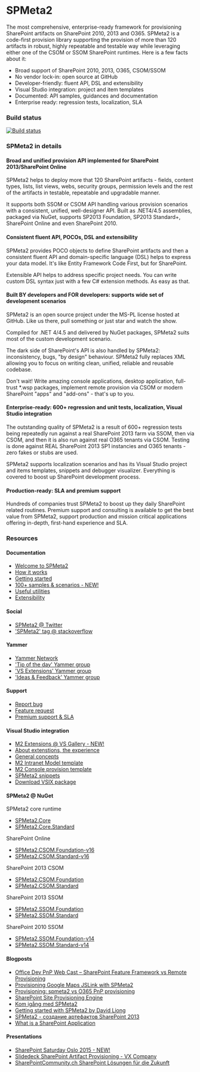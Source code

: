 ﻿# SPMeta2

The most comprehensive, enterprise-ready framework for provisioning SharePoint artifacts on SharePoint 2010, 2013 and O365. SPMeta2 is a code-first provision library supporting the provision of more than 120 artifacts in robust, highly repeatable and testable way while leveraging either one of the CSOM or SSOM SharePoint runtimes. Here is a few facts about it:

* Broad support of SharePoint 2010, 2013, O365, CSOM/SSOM
* No vendor lock-in: open source at GitHub
* Developer-friendly: fluent API, DSL and extensibility
* Visual Studio integration: project and item templates
* Documented: API samples, guidances and documentation
* Enterprise ready: regression tests, localization, SLA

### Build status
[![Build status](https://ci.appveyor.com/api/projects/status/0ym3fts7hmrdjvy1?svg=true)](https://ci.appveyor.com/project/SubPointSupport/spmeta2)

### SPMeta2 in details

#### Broad and unified provision API implemented for SharePoint 2013/SharePoint Online
SPMeta2 helps to deploy more that 120 SharePoint artifacts - fields, content types, lists, list views, webs, security groups, permission levels and the rest of the artifacts in testable, repeatable and upgradable manner. 

It supports both SSOM or CSOM API handling various provision scenarios with a consistent, unified, well-designer API. Built as .NET4/4.5 assemblies, packaged via NuGet, supports SP2013 Foundation, SP2013 Standard+, SharePoint Online and even SharePoint 2010.

#### Consistent fluent API, POCOs, DSL and extensibility
SPMeta2 provides POCO objects to define SharePoint artifacts and then a consistent fluent API and domain-specific language (DSL) helps to express your data model. It's like Entity Framework Code First, but for SharePoint. 

Extensible API helps to address specific project needs. You can write custom DSL syntax just with a few C# extension methods. As easy as that.

#### Built BY developers and FOR developers: supports wide set of development scenarios
SPMeta2 is an open source project under the MS-PL license hosted at GitHub. Like us there, pull something or just star and watch the show.

Compiled for .NET 4/4.5 and delivered by NuGet packages, SPMeta2 suits most of the custom development scenario.

The dark side of SharePoint's API is also handled by SPMeta2: inconsistency, bugs, "by design" behaviour. SPMeta2 fully replaces XML allowing you to focus on writing clean, unified, reliable and reusable codebase. 

Don't wait! Write amazing console applications, desktop application, full-trust *.wsp packages, implement remote provision via CSOM or modern SharePoint "apps" and "add-ons" - that's up to you.

#### Enterprise-ready: 600+ regression and unit tests, localization, Visual Studio integration
The outstanding quality of SPMeta2 is a result of 600+ regression tests being repeatedly run against a real SharePoint 2013 farm via SSOM, then via CSOM, and then it is also run against real O365 tenants via CSOM. Testing is done against REAL SharePoint 2013 SP1 instancies and O365 tenants - zero fakes or stubs are used.

SPMeta2 supports localization scenarios and has its Visual Studio project and items templates, snippets and debugger visualizer. Everything is covered to boost up SharePoint development process.

#### Production-ready: SLA and premium support
Hundreds of companies trust SPMeta2 to boost up they daily SharePoint related routines. Premium support and consulting is available to get the best value from SPMeta2, support production and mission critical applications offering in-depth, first-hand experience and SLA. 

### Resources

#### Documentation
* [Welcome to SPMeta2](http://docs.subpointsolutions.com/spmeta2/)
* [How it works](http://docs.subpointsolutions.com/spmeta2/basics/getting-started/) 
* [Getting started](http://docs.subpointsolutions.com/spmeta2/basics/getting-started/)
* [100+ samples & scenarios - NEW!](http://docs.subpointsolutions.com/spmeta2/scenarios/)
* [Useful utilities](http://docs.subpointsolutions.com/spmeta2/utils/)
* [Extensibility](http://docs.subpointsolutions.com/spmeta2/extensibility/)

#### Social
* [SPMeta2 @ Twitter](http://twitter.com/spmeta2)
* ['SPMeta2' tag @ stackoverflow](http://stackoverflow.com/search?q=spmeta2)

#### Yammer
* [Yammer Network](http://docs.subpointsolutions.com/spmeta2/)
* ['Tip of the day' Yammer group](https://www.yammer.com/spmeta2feedback/#/threads/inGroup?type=in_group&feedId=5963084)
* ['VS Extensions' Yammer group](https://www.yammer.com/spmeta2feedback/#/threads/inGroup?type=in_group&feedId=6192273)
* ['Ideas & Feedback' Yammer group](https://www.yammer.com/spmeta2feedback/#/threads/inGroup?type=in_group&feedId=4881224)

#### Support
* [Report bug](https://subpointsolutions.myjetbrains.com/youtrack/issues)
* [Feature request](https://subpointsolutions.myjetbrains.com/youtrack/issues) 
* [Premium support & SLA](http://localhost:48435/services)

#### Visual Studio integration

* [M2 Extensions @ VS Gallery - NEW!](https://visualstudiogallery.msdn.microsoft.com/364a867c-5b39-447b-88b8-afb093b75b93)
* [About extenstions, the experience](https://github.com/SubPointSolutions/spmeta2-vsixextensions/wiki)
* [General concepts](https://github.com/SubPointSolutions/spmeta2-vsixextensions/wiki/General-concepts)
* [M2 Intranet Model template](https://github.com/SubPointSolutions/spmeta2-vsixextensions/wiki/M2-Intranet-Model-project)
* [M2 Console provision template](https://github.com/SubPointSolutions/spmeta2-vsixextensions/wiki/M2-Console-Provision-project)
* [SPMeta2 snippets](https://github.com/SubPointSolutions/spmeta2-vsixextensions/wiki/M2-Snippets)
* [Download VSIX package](https://github.com/SubPointSolutions/spmeta2-vsixextensions/tree/master/Releases)

#### SPMeta2 @ NuGet
SPMeta2 core runtime
* [SPMeta2.Core](https://www.nuget.org/packages/SPMeta2.Core/)
* [SPMeta2.Core.Standard](https://www.nuget.org/packages/SPMeta2.Core.Standard/)

SharePoint Online
* [SPMeta2.CSOM.Foundation-v16](https://www.nuget.org/packages/SPMeta2.CSOM.Foundation-v16/)
* [SPMeta2.CSOM.Standard-v16](https://www.nuget.org/packages/SPMeta2.CSOM.Standard-v16/)

SharePoint 2013 CSOM
* [SPMeta2.CSOM.Foundation](https://www.nuget.org/packages/SPMeta2.CSOM.Foundation/)
* [SPMeta2.CSOM.Standard](https://www.nuget.org/packages/SPMeta2.CSOM.Standard/)

SharePoint 2013 SSOM
* [SPMeta2.SSOM.Foundation](https://www.nuget.org/packages/SPMeta2.SSOM.Foundation/)
* [SPMeta2.SSOM.Standard](https://www.nuget.org/packages/SPMeta2.SSOM.Standard/)

SharePoint 2010 SSOM
* [SPMeta2.SSOM.Foundation-v14](https://www.nuget.org/packages/SPMeta2.SSOM.Foundation-v14/)
* [SPMeta2.SSOM.Standard-v14](https://www.nuget.org/packages/SPMeta2.SSOM.Standard-v14/)

#### Blogposts
* [Office Dev PnP Web Cast – SharePoint Feature Framework vs Remote Provisioning](http://dev.office.com/blogs/feature-framework-vs-remote-provisioning)
* [Provisioning Google Maps JSLink with SPMeta2](http://chuvash.eu/2015/12/15/provisioning-google-maps-jslink-with-spmeta2/)
* [Provisioning: spmeta2 vs O365 PnP provisioning](http://blog.repsaj.nl/index.php/2015/05/o365-provisioning-spmeta2-vs-o365-pnp-provisioning/)
* [SharePoint Site Provisioning Engine](http://wp.sjkp.dk/sharepoint-site-provisioning-engine/)
* [Kom igång med SPMeta2](http://chuvash.eu/2015/09/17/kom-igang-med-spmeta2/)
* [Getting started with SPMeta2 by David Liong](https://davidliong.wordpress.com/2015/09/03/spmeta2/)
* [SPMeta2 - создание артeфактов SharePoint 2013](http://blog.cibpoint.ru/post/spmeta2-sharepoint2013-codebase-artifacts-provision/)
* [What is a SharePoint Application](http://chuvash.eu/2015/10/14/what-is-a-sharepoint-application/)

#### Presentations
* [SharePoint Saturday Oslo 2015 - NEW!](http://yuriburger.net/2015/10/17/slidedeck-sharepoint-saturday-oslo-2015-now-available/)
* [Slidedeck SharePoint Artifact Provisioning - VX Company](http://www.werkenbijvxcompany.nl/wp-content/uploads/2015/05/Provisioning-SharePoint-Artifacts-Blog.pdf)
* [SharePointCommunity.ch SharePoint Lösungen für die Zukunft](http://www.slideshare.net/fiddich1/sharepointcommunitych-sharepoint-lsungen-fr-die-zukunft)
